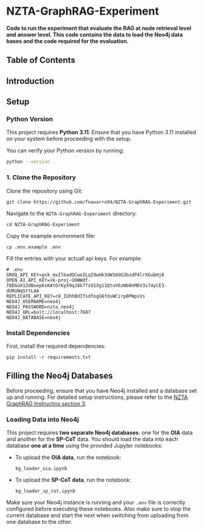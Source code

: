 # NZTA-GraphRAG-Experiment

**Code to run the experiment that evaluate the RAG at node retrieval level and answer level. This code contains the data to load the Neo4j data bases and the code required for the evaluation.**


## Table of Contents


## Introduction



## Setup

### Python Version

This project requires **Python 3.11**. Ensure that you have Python 3.11 installed on your system before proceeding with the setup.

You can verify your Python version by running:

```bash
python --version
```


### 1. Clone the Repository

Clone the repository using Git:

```{bash}
git clone https://github.com/fnavarro94/NZTA-GraphRAG-Experiment.git
```


Navigate to the `NZTA-GraphRAG-Experiment` directory:

```{bash}
cd NZTA-GraphRAG-Experiment
```

Copy the example environment file:

```{bash}
cp .env.example .env
```

Fill the entries with your actuall api keys. For example:

```{dotenv}
# .env
GROQ_API_KEY=gsk_mxIlbadQCwoILqI9wHk3dW3ddG3bzdP4lrXGubHj8
OPEN_AI_API_KEY=sk-proj-UUWWdf-T6DGoX12dBoep6sKAtOrKyX9qJ8k7TsU1Xg11QtuV6zWb0nM6V3s74yCE3-dURUNqSttL4A
REPLICATE_API_KEY=r8_IUhhBdITsdfogG6fdsWCirp0PWpsVs
NEO4J_USERNAME=neo4j
NEO4J_PASSWORD=nzta_neo4j
NEO4J_URL=bolt://localhost:7687
NEO4J_DATABASE=neo4j
```

### Install Dependencies

First, install the required dependencies:

```{bash}
pip install -r requirements.txt
```

## Filling the Neo4j Databases

Before proceeding, ensure that you have Neo4j installed and a database set up and running. For detailed setup instructions, please refer to the [NZTA GraphRAG Instructins section 3](https://github.com/fnavarro94/NZTA-GraphRAG/tree/main).

### Loading Data into Neo4j

This project requires **two separate Neo4j databases**: one for the **OIA** data and another for the **SP-CoT** data. You should load the data into each database **one at a time** using the provided Jupyter notebooks:

- To upload the **OIA data**, run the notebook:

  ```
  kg_loader_oia.ipynb
  ```

- To upload the **SP-CoT data**, run the notebook:

  ```
  kg_loader_sp_cot.ipynb
  ```

Make sure your Neo4j instance is running and your `.env` file is correctly configured before executing these notebooks. Also make sure to stop the current database and start the next when switching from uploading from one database to the other.





